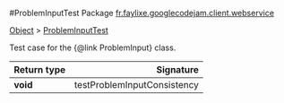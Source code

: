 #ProblemInputTest
Package [fr.faylixe.googlecodejam.client.webservice](nullfr/faylixe/googlecodejam/client/webservice)

[Object]() > [ProblemInputTest]()

Test case for the {@link ProblemInput} class.


Return type | Signature
--- | ---:
**void** | testProblemInputConsistency
